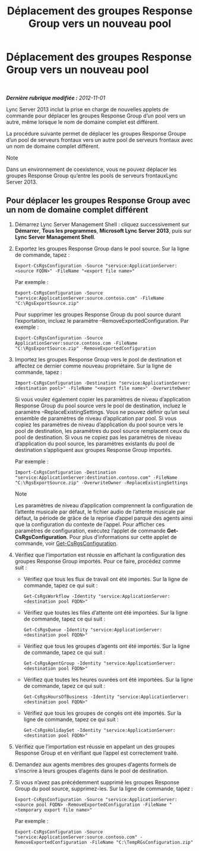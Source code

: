 ﻿---
title: Déplacement des groupes Response Group vers un nouveau pool
TOCTitle: Déplacement des groupes Response Group vers un nouveau pool
ms:assetid: da0db765-41e5-430b-b5a7-5418ec5ff2a7
ms:mtpsurl: https://technet.microsoft.com/fr-fr/library/JJ205298(v=OCS.15)
ms:contentKeyID: 49299023
ms.date: 05/20/2016
mtps_version: v=OCS.15
ms.translationtype: HT
---

# Déplacement des groupes Response Group vers un nouveau pool

 

_**Dernière rubrique modifiée :** 2012-11-01_

Lync Server 2013 inclut la prise en charge de nouvelles applets de commande pour déplacer les groupes Response Group d’un pool vers un autre, même lorsque le nom de domaine complet est différent.

La procédure suivante permet de déplacer les groupes Response Groupe d’un pool de serveurs frontaux vers un autre pool de serveurs frontaux avec un nom de domaine complet différent.

> [!NOTE]  
> Dans un environnement de coexistence, vous ne pouvez déplacer les groupes Response Group qu’entre les pools de serveurs frontauxLync Server 2013.

## Pour déplacer les groupes Response Group avec un nom de domaine complet différent

1.  Démarrez Lync Server Management Shell : cliquez successivement sur **Démarrer**, **Tous les programmes**, **Microsoft Lync Server 2013**, puis sur **Lync Server Management Shell**.

2.  Exportez les groupes Response Group dans le pool source. Sur la ligne de commande, tapez :
    
        Export-CsRgsConfiguration -Source "service:ApplicationServer:<source FQDN>" -FileName "<export file name>"
    
    Par exemple :
    
        Export-CsRgsConfiguration -Source "service:ApplicationServer:source.contoso.com" -FileName "C:\RgsExportSource.zip"
    
    Pour supprimer les groupes Response Group du pool source durant l’exportation, incluez le paramètre –RemoveExportedConfiguration. Par exemple :
    
        Export-CsRgsConfiguration -Source ApplicationServer:source.contoso.com -FileName "C:\RgsExportSource.zip" -RemoveExportedConfiguration

3.  Importez les groupes Response Group vers le pool de destination et affectez ce dernier comme nouveau propriétaire. Sur la ligne de commande, tapez :
    
        Import-CsRgsConfiguration -Destination "service:ApplicationServer:<destination pool>" -FileName "<export file name>" -OverwriteOwner
    
    Si vous voulez également copier les paramètres de niveau d’application Response Group du pool source vers le pool de destination, incluez le paramètre –ReplaceExistingSettings. Vous ne pouvez définir qu’un seul ensemble de paramètres de niveau d’application par pool. Si vous copiez les paramètres de niveau d’application du pool source vers le pool de destination, les paramètres du pool source remplacent ceux du pool de destination. Si vous ne copiez pas les paramètres de niveau d’application du pool source, les paramètres existants du pool de destination s’appliquent aux groupes Response Group importés.
    
    Par exemple :
    
        Import-CsRgsConfiguration -Destination "service:ApplicationServer:destination.contoso.com" -FileName "C:\RgsExportSource.zip" -OverwriteOwner -ReplaceExistingSettings
    
    > [!NOTE]  
    > Les paramètres de niveau d’application comprennent la configuration de l’attente musicale par défaut, le fichier audio de l’attente musicale par défaut, la période de grâce de la reprise d’appel parqué des agents ainsi que la configuration du contexte de l’appel. Pour afficher ces paramètres de configuration, exécutez l’applet de commande <strong>Get-CsRgsConfiguration</strong>. Pour plus d’informations sur cette applet de commande, voir <a href="https://docs.microsoft.com/powershell/module/skype/Get-CsRgsConfiguration">Get-CsRgsConfiguration</a>.

4.  Vérifiez que l’importation est réussie en affichant la configuration des groupes Response Group importés. Pour ce faire, procédez comme suit :
    
      - Vérifiez que tous les flux de travail ont été importés. Sur la ligne de commande, tapez ce qui suit :
        
            Get-CsRgsWorkflow -Identity "service:ApplicationServer:<destination pool FQDN>"
    
      - Vérifiez que toutes les files d’attente ont été importées. Sur la ligne de commande, tapez ce qui suit :
        
            Get-CsRgsQueue -Identity "service:ApplicationServer:<destination pool FQDN>"
    
      - Vérifiez que tous les groupes d’agents ont été importés. Sur la ligne de commande, tapez ce qui suit :
        
            Get-CsRgsAgentGroup -Identity "service:ApplicationServer:<destination pool FQDN>"
    
      - Vérifiez que toutes les heures ouvrées ont été importées. Sur la ligne de commande, tapez ce qui suit :
        
            Get-CsRgsHoursOfBusiness -Identity "service:ApplicationServer:<destination pool FQDN>" 
    
      - Vérifiez que tous les groupes de congés ont été importés. Sur la ligne de commande, tapez ce qui suit :
        
            Get-CsRgsHolidaySet -Identity "service:ApplicationServer:<destination pool FQDN>" 

5.  Vérifiez que l’importation est réussie en appelant un des groupes Response Group et en vérifiant que l’appel est correctement traité.

6.  Demandez aux agents membres des groupes d’agents formels de s’inscrire à leurs groupes d’agents dans le pool de destination.

7.  Si vous n’avez pas précédemment supprimé les groupes Response Group du pool source, supprimez-les. Sur la ligne de commande, tapez :
    
        Export-CsRgsConfiguration -Source "service:ApplicationServer:<source pool FQDN> -RemoveExportedConfiguration -FileName "<temporary export file name>"
    
    Par exemple :
    
        Export-CsRgsConfiguration -Source "service:ApplicationServer:source.contoso.com" -RemoveExportedConfiguration -FileName "C:\TempRGsConfiguration.zip"


